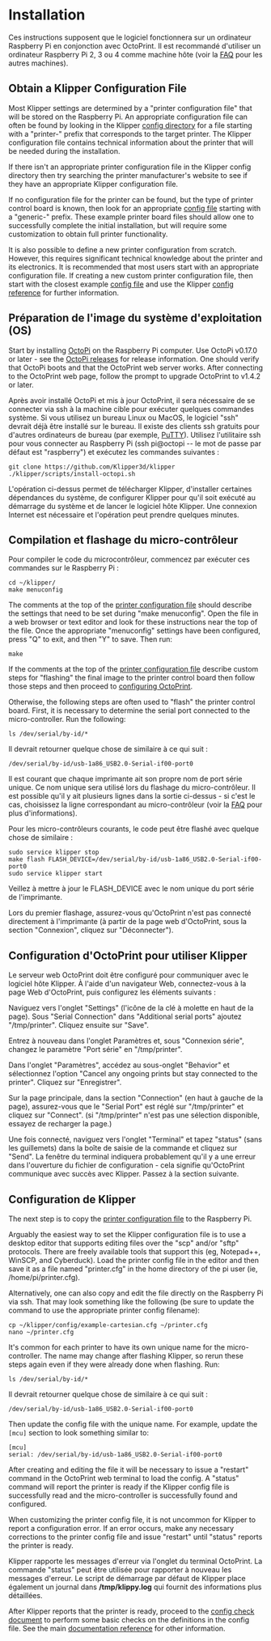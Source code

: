 # Installation

Ces instructions supposent que le logiciel fonctionnera sur un ordinateur Raspberry Pi en conjonction avec OctoPrint. Il est recommandé d'utiliser un ordinateur Raspberry Pi 2, 3 ou 4 comme machine hôte (voir la [FAQ](FAQ.md#can-i-run-klipper-on-something-other-than-a-raspberry-pi-3) pour les autres machines).

## Obtain a Klipper Configuration File

Most Klipper settings are determined by a "printer configuration file" that will be stored on the Raspberry Pi. An appropriate configuration file can often be found by looking in the Klipper [config directory](../config/) for a file starting with a "printer-" prefix that corresponds to the target printer. The Klipper configuration file contains technical information about the printer that will be needed during the installation.

If there isn't an appropriate printer configuration file in the Klipper config directory then try searching the printer manufacturer's website to see if they have an appropriate Klipper configuration file.

If no configuration file for the printer can be found, but the type of printer control board is known, then look for an appropriate [config file](../config/) starting with a "generic-" prefix. These example printer board files should allow one to successfully complete the initial installation, but will require some customization to obtain full printer functionality.

It is also possible to define a new printer configuration from scratch. However, this requires significant technical knowledge about the printer and its electronics. It is recommended that most users start with an appropriate configuration file. If creating a new custom printer configuration file, then start with the closest example [config file](../config/) and use the Klipper [config reference](Config_Reference.md) for further information.

## Préparation de l'image du système d'exploitation (OS)

Start by installing [OctoPi](https://github.com/guysoft/OctoPi) on the Raspberry Pi computer. Use OctoPi v0.17.0 or later - see the [OctoPi releases](https://github.com/guysoft/OctoPi/releases) for release information. One should verify that OctoPi boots and that the OctoPrint web server works. After connecting to the OctoPrint web page, follow the prompt to upgrade OctoPrint to v1.4.2 or later.

Après avoir installé OctoPi et mis à jour OctoPrint, il sera nécessaire de se connecter via ssh à la machine cible pour exécuter quelques commandes système. Si vous utilisez un bureau Linux ou MacOS, le logiciel "ssh" devrait déjà être installé sur le bureau. Il existe des clients ssh gratuits pour d'autres ordinateurs de bureau (par exemple, [PuTTY](https://www.chiark.greenend.org.uk/~sgtatham/putty/)). Utilisez l'utilitaire ssh pour vous connecter au Raspberry Pi (ssh pi@octopi -- le mot de passe par défaut est "raspberry") et exécutez les commandes suivantes :

```
git clone https://github.com/Klipper3d/klipper
./klipper/scripts/install-octopi.sh
```

L'opération ci-dessus permet de télécharger Klipper, d'installer certaines dépendances du système, de configurer Klipper pour qu'il soit exécuté au démarrage du système et de lancer le logiciel hôte Klipper. Une connexion Internet est nécessaire et l'opération peut prendre quelques minutes.

## Compilation et flashage du micro-contrôleur

Pour compiler le code du microcontrôleur, commencez par exécuter ces commandes sur le Raspberry Pi :

```
cd ~/klipper/
make menuconfig
```

The comments at the top of the [printer configuration file](#obtain-a-klipper-configuration-file) should describe the settings that need to be set during "make menuconfig". Open the file in a web browser or text editor and look for these instructions near the top of the file. Once the appropriate "menuconfig" settings have been configured, press "Q" to exit, and then "Y" to save. Then run:

```
make
```

If the comments at the top of the [printer configuration file](#obtain-a-klipper-configuration-file) describe custom steps for "flashing" the final image to the printer control board then follow those steps and then proceed to [configuring OctoPrint](#configuring-octoprint-to-use-klipper).

Otherwise, the following steps are often used to "flash" the printer control board. First, it is necessary to determine the serial port connected to the micro-controller. Run the following:

```
ls /dev/serial/by-id/*
```

Il devrait retourner quelque chose de similaire à ce qui suit :

```
/dev/serial/by-id/usb-1a86_USB2.0-Serial-if00-port0
```

Il est courant que chaque imprimante ait son propre nom de port série unique. Ce nom unique sera utilisé lors du flashage du micro-contrôleur. Il est possible qu'il y ait plusieurs lignes dans la sortie ci-dessus - si c'est le cas, choisissez la ligne correspondant au micro-contrôleur (voir la [FAQ](FAQ.md#wheres-my-serial-port) pour plus d'informations).

Pour les micro-contrôleurs courants, le code peut être flashé avec quelque chose de similaire :

```
sudo service klipper stop
make flash FLASH_DEVICE=/dev/serial/by-id/usb-1a86_USB2.0-Serial-if00-port0
sudo service klipper start
```

Veillez à mettre à jour le FLASH_DEVICE avec le nom unique du port série de l'imprimante.

Lors du premier flashage, assurez-vous qu'OctoPrint n'est pas connecté directement à l'imprimante (à partir de la page web d'OctoPrint, sous la section "Connexion", cliquez sur "Déconnecter").

## Configuration d'OctoPrint pour utiliser Klipper

Le serveur web OctoPrint doit être configuré pour communiquer avec le logiciel hôte Klipper. À l'aide d'un navigateur Web, connectez-vous à la page Web d'OctoPrint, puis configurez les éléments suivants :

Naviguez vers l'onglet "Settings" (l'icône de la clé à molette en haut de la page). Sous "Serial Connection" dans "Additional serial ports" ajoutez "/tmp/printer". Cliquez ensuite sur "Save".

Entrez à nouveau dans l'onglet Paramètres et, sous "Connexion série", changez le paramètre "Port série" en "/tmp/printer".

Dans l'onglet "Paramètres", accédez au sous-onglet "Behavior" et sélectionnez l'option "Cancel any ongoing prints but stay connected to the printer". Cliquez sur "Enregistrer".

Sur la page principale, dans la section "Connection" (en haut à gauche de la page), assurez-vous que le "Serial Port" est réglé sur "/tmp/printer" et cliquez sur "Connect". (si "/tmp/printer" n'est pas une sélection disponible, essayez de recharger la page.)

Une fois connecté, naviguez vers l'onglet "Terminal" et tapez "status" (sans les guillemets) dans la boîte de saisie de la commande et cliquez sur "Send". La fenêtre du terminal indiquera probablement qu'il y a une erreur dans l'ouverture du fichier de configuration - cela signifie qu'OctoPrint communique avec succès avec Klipper. Passez à la section suivante.

## Configuration de Klipper

The next step is to copy the [printer configuration file](#obtain-a-klipper-configuration-file) to the Raspberry Pi.

Arguably the easiest way to set the Klipper configuration file is to use a desktop editor that supports editing files over the "scp" and/or "sftp" protocols. There are freely available tools that support this (eg, Notepad++, WinSCP, and Cyberduck). Load the printer config file in the editor and then save it as a file named "printer.cfg" in the home directory of the pi user (ie, /home/pi/printer.cfg).

Alternatively, one can also copy and edit the file directly on the Raspberry Pi via ssh. That may look something like the following (be sure to update the command to use the appropriate printer config filename):

```
cp ~/klipper/config/example-cartesian.cfg ~/printer.cfg
nano ~/printer.cfg
```

It's common for each printer to have its own unique name for the micro-controller. The name may change after flashing Klipper, so rerun these steps again even if they were already done when flashing. Run:

```
ls /dev/serial/by-id/*
```

Il devrait retourner quelque chose de similaire à ce qui suit :

```
/dev/serial/by-id/usb-1a86_USB2.0-Serial-if00-port0
```

Then update the config file with the unique name. For example, update the `[mcu]` section to look something similar to:

```
[mcu]
serial: /dev/serial/by-id/usb-1a86_USB2.0-Serial-if00-port0
```

After creating and editing the file it will be necessary to issue a "restart" command in the OctoPrint web terminal to load the config. A "status" command will report the printer is ready if the Klipper config file is successfully read and the micro-controller is successfully found and configured.

When customizing the printer config file, it is not uncommon for Klipper to report a configuration error. If an error occurs, make any necessary corrections to the printer config file and issue "restart" until "status" reports the printer is ready.

Klipper rapporte les messages d'erreur via l'onglet du terminal OctoPrint. La commande "status" peut être utilisée pour rapporter à nouveau les messages d'erreur. Le script de démarrage par défaut de Klipper place également un journal dans **/tmp/klippy.log** qui fournit des informations plus détaillées.

After Klipper reports that the printer is ready, proceed to the [config check document](Config_checks.md) to perform some basic checks on the definitions in the config file. See the main [documentation reference](Overview.md) for other information.
